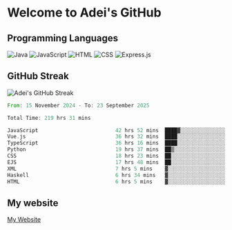 # Welcome to Adei's GitHub

## Programming Languages
![Java](https://img.shields.io/badge/Java-007396?style=flat-square&logo=java&logoColor=white)
![JavaScript](https://img.shields.io/badge/JavaScript-F7DF1E?style=flat-square&logo=javascript&logoColor=black)
![HTML](https://img.shields.io/badge/HTML-E34F26?style=flat-square&logo=html5&logoColor=white)
![CSS](https://img.shields.io/badge/CSS-1572B6?style=flat-square&logo=css3&logoColor=white)
![Express.js](https://img.shields.io/badge/Express.js-000000?style=flat-square&logo=express&logoColor=white)


## GitHub Streak
![Adei's GitHub Streak](https://github-readme-streak-stats.herokuapp.com/?user=AdeiTamayo&hide_border=true)

<!--START_SECTION:waka-->

```rust
From: 15 November 2024 - To: 23 September 2025

Total Time: 219 hrs 31 mins

JavaScript                         42 hrs 52 mins  ████▓░░░░░░░░░░░░░░░░░░░░   19.26 %
Vue.js                             36 hrs 32 mins  ████░░░░░░░░░░░░░░░░░░░░░   16.42 %
TypeScript                         36 hrs 16 mins  ████░░░░░░░░░░░░░░░░░░░░░   16.30 %
Python                             19 hrs 37 mins  ██▒░░░░░░░░░░░░░░░░░░░░░░   08.82 %
CSS                                18 hrs 23 mins  ██░░░░░░░░░░░░░░░░░░░░░░░   08.27 %
EJS                                17 hrs 48 mins  ██░░░░░░░░░░░░░░░░░░░░░░░   08.01 %
XML                                7 hrs 5 mins    ▓░░░░░░░░░░░░░░░░░░░░░░░░   03.19 %
Haskell                            6 hrs 34 mins   ▓░░░░░░░░░░░░░░░░░░░░░░░░   02.95 %
HTML                               6 hrs 5 mins    ▓░░░░░░░░░░░░░░░░░░░░░░░░   02.74 %
```

<!--END_SECTION:waka-->

## My website
[My Website](https://adei.eus)


